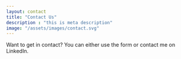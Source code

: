 ```yaml
---
layout: contact
title: "Contact Us"
description : "this is meta description"
image: "/assets/images/contact.svg"
---
```


Want to get in contact? You can either use the form or contact me on LinkedIn.